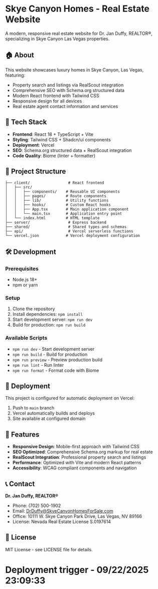 # Skye Canyon Homes - Real Estate Website

A modern, responsive real estate website for Dr. Jan Duffy, REALTOR®, specializing in Skye Canyon Las Vegas properties.

## 🏠 About

This website showcases luxury homes in Skye Canyon, Las Vegas, featuring:
- Property search and listings via RealScout integration
- Comprehensive SEO with Schema.org structured data
- Modern React frontend with Tailwind CSS
- Responsive design for all devices
- Real estate agent contact information and services

## 🚀 Tech Stack

- **Frontend**: React 18 + TypeScript + Vite
- **Styling**: Tailwind CSS + Shadcn/ui components
- **Deployment**: Vercel
- **SEO**: Schema.org structured data + RealScout integration
- **Code Quality**: Biome (linter + formatter)

## 📁 Project Structure

```
├── client/                 # React frontend
│   ├── src/
│   │   ├── components/    # Reusable UI components
│   │   ├── pages/         # Route components
│   │   ├── lib/           # Utility functions
│   │   ├── hooks/         # Custom React hooks
│   │   ├── App.tsx        # Main application component
│   │   └── main.tsx       # Application entry point
│   └── index.html         # HTML template
├── server/                 # Express backend
├── shared/                 # Shared types and schemas
├── api/                    # Vercel serverless functions
└── vercel.json            # Vercel deployment configuration
```

## 🛠️ Development

### Prerequisites
- Node.js 18+
- npm or yarn

### Setup
1. Clone the repository
2. Install dependencies: `npm install`
3. Start development server: `npm run dev`
4. Build for production: `npm run build`

### Available Scripts
- `npm run dev` - Start development server
- `npm run build` - Build for production
- `npm run preview` - Preview production build
- `npm run lint` - Run linter
- `npm run format` - Format code with Biome

## 🚀 Deployment

This project is configured for automatic deployment on Vercel:

1. Push to `main` branch
2. Vercel automatically builds and deploys
3. Site available at configured domain

## 📱 Features

- **Responsive Design**: Mobile-first approach with Tailwind CSS
- **SEO Optimized**: Comprehensive Schema.org markup for real estate
- **RealScout Integration**: Professional property search and listings
- **Performance**: Optimized with Vite and modern React patterns
- **Accessibility**: WCAG compliant components and navigation

## 📞 Contact

**Dr. Jan Duffy, REALTOR®**
- Phone: (702) 500-1902
- Email: DrDuffy@SkyeCanyonHomesForSale.com
- Office: 10111 W. Skye Canyon Park Drive, Las Vegas, NV 89166
- License: Nevada Real Estate License S.0197614

## 📄 License

MIT License - see LICENSE file for details.
# Deployment trigger - 09/22/2025 23:09:33
